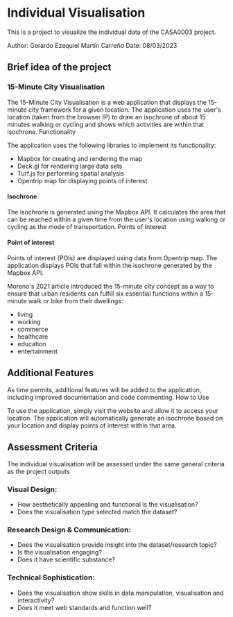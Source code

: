 # Individual Visualisation

This is a project to visualize the individual data of the CASA0003 project.

Author: Gerardo Ezequiel Martín Carreño
Date: 08/03/2023

## Brief idea of the project

### 15-Minute City Visualisation

The 15-Minute City Visualisation is a web application that displays the 15-minute city framework for a given location. The application uses the user's location (taken from the browser IP) to draw an isochrone of about 15 minutes walking or cycling and shows which activities are within that isochrone.
Functionality

The application uses the following libraries to implement its functionality:

- Mapbox for creating and rendering the map
- Deck.gl for rendering large data sets
- Turf.js for performing spatial analysis
- Opentrip map for displaying points of interest

#### Isochrone

The isochrone is generated using the Mapbox API. It calculates the area that can be reached within a given time from the user's location using walking or cycling as the mode of transportation.
Points of Interest

#### Point of interest

Points of interest (POIs) are displayed using data from Opentrip map. The application displays POIs that fall within the isochrone generated by the Mapbox API.

Moreno's 2021 article introduced the 15-minute city concept as a way to ensure that urban residents can fulfill six essential functions within a 15-minute walk or bike from their dwellings: 

- living
- working
- commerce
- healthcare
- education
- entertainment

## Additional Features

As time permits, additional features will be added to the application, including improved documentation and code commenting.
How to Use

To use the application, simply visit the website and allow it to access your location. The application will automatically generate an isochrone based on your location and display points of interest within that area.

## Assessment Criteria

The individual visualisation will be assessed under the same general criteria as the project outputs

### Visual Design:

- How aesthetically appealing and functional is the visualisation?
- Does the visualisation type selected match the dataset?

### Research Design & Communication:

- Does the visualisation provide insight into the dataset/research topic?
- Is the visualisation engaging?
- Does it have scientific substance?

### Technical Sophistication:

- Does the visualisation show skills in data manipulation, visualisation and interactivity?
- Does it meet web standards and function well?
